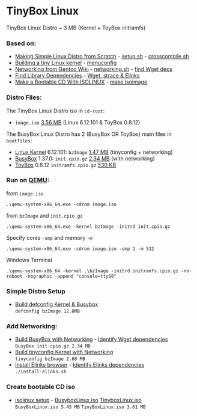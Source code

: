 # TinyBox Linux

TinyBox Linux Distro ~ 3 MB (Kernel + ToyBox initramfs)

### Based on:

* [Making Simple Linux Distro from Scratch](https://www.youtube.com/watch?v=QlzoegSuIzg) - [setup.sh](https://github.com/EN10/TinyBoxLinux/blob/main/setup.sh) - [crosscompile.sh](https://github.com/EN10/TinyBoxLinux/blob/main/CROSS_COMPILE.sh)
* [Building a tiny Linux kernel](https://weeraman.com/building-a-tiny-linux-kernel) - [menuconfig](https://github.com/EN10/TinyBoxLinux/blob/main/tinymenuconfig.md) 
* [Networking from Gentoo Wiki](https://wiki.gentoo.org/wiki/Custom_Initramfs#Networking) - [networking.sh](https://github.com/EN10/TinyBoxLinux/blob/main/networking.sh) - [find Wget deps](https://github.com/EN10/TinyBoxLinux/blob/main/lib/wget/wget-libs.sh)    
* [Find Library Dependencies](https://unix.stackexchange.com/questions/120015/how-to-find-out-the-dynamic-libraries-executables-loads-when-run) - [Wget, strace & Elinks](https://github.com/EN10/TinyBoxLinux/tree/main/lib)  
* [Make a Bootable CD With ISOLINUX](https://wiki.syslinux.org/wiki/index.php?title=ISOLINUX) - [make isoimage](https://github.com/EN10/TinyBoxLinux/blob/main/make-isoimage.md)

### Distro Files:

The TinyBox Linux Distro iso in `cd-root`:  
* `image.iso` [3.56 MB](https://github.com/EN10/TinyBoxLinux/blob/main/cd-root/image.iso)  (Linux 6.12.101 & ToyBox 0.8.12)

The BusyBox Linux Distro has 2 (BusyBox OR ToyBox) main files in `bootfiles`:

* [Linux Kernel](https://www.kernel.org) 6.12.101: `bzImage` [1.47 MB](https://github.com/EN10/TinyBoxLinux/blob/main/bootfiles/bzImage) (tinyconfig + networking)
* [BusyBox](https://busybox.net) 1.37.0: `init.cpio.gz` [2.34 MB](https://github.com/EN10/TinyBoxLinux/blob/main/bootfiles/init.cpio.gz) (with networking)
* [ToyBox](https://landley.net/toybox) 0.8.12 `initramfs.cpio.gz` [530 KB](https://github.com/EN10/TinyBoxLinux/blob/main/bootfiles/initramfs.cpio.gz)


### Run on [QEMU](https://www.qemu.org):
from `image.iso`
```
.\qemu-system-x86_64.exe -cdrom image.iso
```
from `bzImage` and `init.cpio.gz`
```
.\qemu-system-x86_64.exe -kernel bzImage -initrd init.cpio.gz
```
Specify cores `-smp` and memory `-m`
```
.\qemu-system-x86_64.exe -cdrom image.iso -smp 1 -m 512
```
Windows Terminal
```
.\qemu-system-x86_64 -kernel .\bzImage -initrd initramfs.cpio.gz -no-reboot -nographic -append "console=ttyS0"
```
### Simple Distro Setup
* [Build defconfig Kernel & Busybox](https://github.com/EN10/TinyBoxLinux/blob/main/setup.sh)    
`defconfig bzImage 12.8MB`
### Add Networking:
* [Build BusyBox with Networking](https://github.com/EN10/TinyBoxLinux/blob/main/networking.sh) - [Identify Wget dependencies](https://github.com/EN10/TinyBoxLinux/blob/main/lib/wget/wget-libs.sh)    
`BusyBox init.cpio.gz 2.34 MB`
* [Build tinyconfig Kernel with Networking](https://github.com/EN10/TinyBoxLinux/blob/main/tinymenuconfig.md)    
`tinyconfig bzImage 2.68 MB`
* [Install Elinks browser](https://github.com/EN10/TinyBoxLinux/blob/main/bootfiles/install-elinks.sh) - [Identify Elinks dependencies](https://github.com/EN10/TinyBoxLinux/blob/main/lib/elinks/elinks.sh)  
`./install-elinks.sh`
### Create bootable CD iso
* [isolinux setup](https://github.com/EN10/TinyBoxLinux/blob/main/cd-root/isolinux.sh) - [BusyboxLinux.iso](https://github.com/EN10/TinyBoxLinux/blob/main/cd-root/BusyBoxLinux.iso) [TinyboxLinux.iso](https://github.com/EN10/TinyBoxLinux/blob/main/cd-root/TinyBoxLinux.iso)    
`BusyBoxLinux.iso 5.45 MB`    `TinyBoxLinux.iso 3.61 MB`
